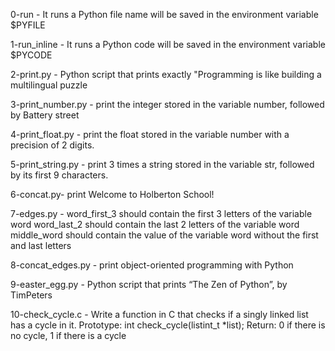 0-run - It runs a Python file name will be saved in the environment variable $PYFILE

1-run_inline - It runs a Python code will be saved in the environment variable $PYCODE

2-print.py - Python script that prints exactly "Programming is like building a multilingual puzzle

3-print_number.py - print the integer stored in the variable number, followed by Battery street

4-print_float.py - print the float stored in the variable number with a precision of 2 digits.

5-print_string.py - print 3 times a string stored in the variable str, followed by its first 9 characters.

6-concat.py- print Welcome to Holberton School!

7-edges.py - word_first_3 should contain the first 3 letters of the variable word
			word_last_2 should contain the last 2 letters of the variable word
			middle_word should contain the value of the variable word without the first and last letters

8-concat_edges.py -  print object-oriented programming with Python

9-easter_egg.py - Python script that prints “The Zen of Python”, by TimPeters

10-check_cycle.c - Write a function in C that checks if a singly linked list has a cycle in it.
	Prototype: int check_cycle(listint_t *list);
	Return: 0 if there is no cycle, 1 if there is a cycle
